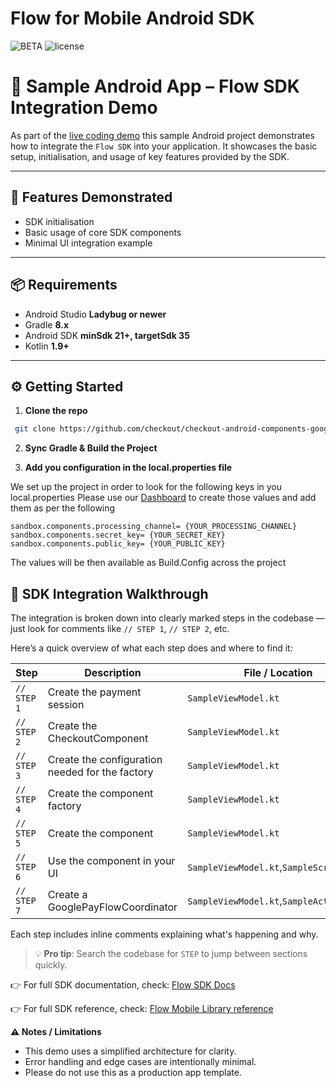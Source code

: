 
#  Flow for Mobile Android SDK

![BETA](https://img.shields.io/badge/status-BETA-yellow)
![license](https://img.shields.io/github/license/checkout/checkout-android-components-google-pay-live-stream-demo-app.svg)
# 📱 Sample Android App – Flow SDK Integration Demo

As part of the [live coding demo](https://www.youtube.com/watch?v=_GYgrWe_qDA&t=14s) this sample Android project demonstrates how to integrate the `Flow SDK` into your application. It showcases the basic setup, initialisation, and usage of key features provided by the SDK.
  
---  

## 🚀 Features Demonstrated

- SDK initialisation
- Basic usage of core SDK components
- Minimal UI integration example

---  

## 📦 Requirements

- Android Studio **Ladybug or newer**
- Gradle **8.x**
- Android SDK **minSdk 21+, targetSdk 35**
- Kotlin **1.9+**

---  

## ⚙️ Getting Started

1. **Clone the repo**
 ```bash  
  git clone https://github.com/checkout/checkout-android-components-google-pay-live-stream-demo-app.git
  ```

2. **Sync Gradle & Build the Project**

3. **Add you configuration in the local.properties file**

We set up the project in order to look for the following keys in you local.properties
Please use our [Dashboard](https://identity-sandbox.checkout.com/oauth2/aus1iz81iz5DvxYuE0h8/v1/authorize?client_id=0oa1iz7yoxvcL8hrs0h8&code_challenge=vj7IRrecnOC_FCphGk3kgNdUMj31w7RJLRerbYyzV8M&code_challenge_method=S256&nonce=6FhXKSwc4YMnK1JuxFkdKJubhqcVXZu4hnf6fSTn4DQXLk2AAhUk1SVL3CY1cTJ8&redirect_uri=https%3A%2F%2Fdashboard.sandbox.checkout.com%2Fimplicit%2Fcallback&response_type=code&state=puwcYw4XTvYWTXC50kha7prf1cvl3uFfJ2x8oNGO5xMVOztfWVs1yNblI5Y7YR81&scope=openid%20email%20profile) to create those values and add them as per the following
```
sandbox.components.processing_channel= {YOUR_PROCESSING_CHANNEL}
sandbox.components.secret_key= {YOUR_SECRET_KEY}
sandbox.components.public_key= {YOUR_PUBLIC_KEY}
```
The values will be then available as Build.Config across the project

## 📘 SDK Integration Walkthrough

The integration is broken down into clearly marked steps in the codebase — just look for comments like `// STEP 1`, `// STEP 2`, etc.

Here’s a quick overview of what each step does and where to find it:

| Step       | Description                             | File / Location                |
|------------|-----------------------------------------|-------------------------------|
| `// STEP 1` | Create the payment session      | `SampleViewModel.kt` |
| `// STEP 2` | Create the CheckoutComponent     | `SampleViewModel.kt`             |
| `// STEP 3` | Create the configuration needed for the factory | `SampleViewModel.kt`                |
| `// STEP 4` | Create the component factory | `SampleViewModel.kt`       
| `// STEP 5` | Create the component | `SampleViewModel.kt`       
| `// STEP 6` | Use the component in your UI | `SampleViewModel.kt`,`SampleScreen.kt`       
| `// STEP 7` | Create a GooglePayFlowCoordinator | `SampleViewModel.kt`,`SampleActivity.kt`       


Each step includes inline comments explaining what's happening and why.

> 💡 **Pro tip**: Search the codebase for `STEP` to jump between sections quickly.


👉 For full SDK documentation, check: [Flow SDK Docs](https://www.checkout.com/docs/payments/accept-payments/accept-a-payment-on-your-mobile-app/get-started-with-flow-for-mobile)

👉 For full SDK reference, check: [Flow Mobile Library reference](https://www.checkout.com/docs/payments/accept-payments/accept-a-payment-on-your-mobile-app/flow-for-mobile-library-reference/android)



**⚠️ Notes / Limitations** <br>
-   This demo uses a simplified architecture for clarity.
-   Error handling and edge cases are intentionally minimal.
-   Please do not use this as a production app template.